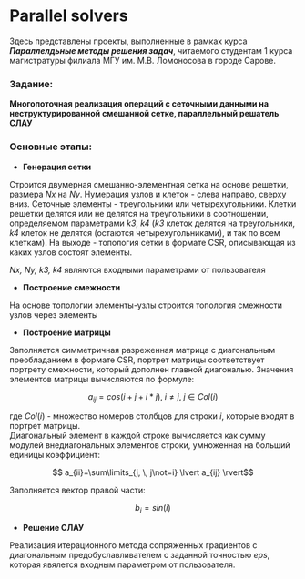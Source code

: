 # Parallel solvers
Здесь представлены проекты, выполненные в рамках курса ***Параллелдьные методы решения задач***, читаемого студентам 1 курса магистратуры филиала МГУ им. М.В. Ломоносова в городе Сарове.

### Задание:
**Многопоточная реализация операций с сеточными
данными на неструктурированной смешанной сетке, параллельный решатель СЛАУ**

### Основные этапы:
- **Генерация сетки**

Строится  двумерная смешанно-элементная сетка на основе решетки, размера *Nx* на *Ny*. Нумерация узлов и клеток - слева направо, сверху вниз. Сеточные элементы - треугольники или четырехугольники. Клетки решетки делятся или не делятся на треугольники в соотношении, определяемом параметрами *k3*, *k4* (*k3* клеток делятся на треугольники, *k4* клеток не делятся (остаются четырехугольниками), и так по всем клеткам). На выходе - топология сетки в формате CSR, описывающая из каких узлов состоят элементы.

*Nx, Ny, k3, k4* являются входными параметрами от пользователя

- **Построение смежности**

На основе топологии элементы-узлы строится топология смежности узлов через элементы

- **Построение матрицы**

Заполняется симметричная разреженная матрица с диагональным преобладанием в формате CSR, портрет матрицы соответствует портрету смежности, который дополнен главной диагональю. Значения элементов матрицы вычисляются по формуле:

$$a_{ij}=cos(i+j+i*j), \; i\not=j, \; j \in Col(i) $$

где $Col(i)$ - множество номеров столбцов для строки $i$, которые входят в портрет матрицы.\
Диагональный элемент в каждой строке вычисляется как сумму модулей внедиагональных элементов строки, умноженная на больший единицы коэффициент:

$$ a_{ii}=\sum\limits_{j, \, j\not=i} \lvert a_{ij} \rvert$$

Заполняется вектор правой части:

$$b_i=sin(i)$$



- **Решение СЛАУ**

Реализация итерационного метода сопряженных градиентов с диагональным предобуславливателем с заданной точностью *eps*, которая явялется входным параметром от пользователя.



    
    
